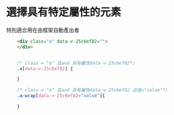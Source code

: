 # 選擇具有特定屬性的元素

特別適合用在由框架自動產出者


```html
    <div class="a" data-v-25c6ef82="">
    </div>
```



```css

    /* class = "a" 且and 具有屬性data-v-25c6ef82*/
    .a[data-v-25c6ef82] {

    }

    /* class = "a" 且and 具有屬性data-v-25c6ef82 且值="value"*/
    .a-wrap[data-v-25c6ef82="value"]{

    }
```